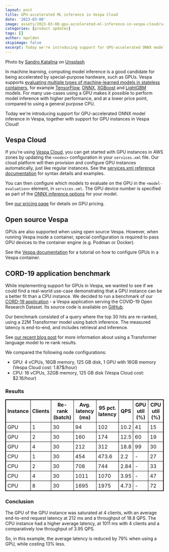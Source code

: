 ```yaml
---
layout: post
title: GPU-accelerated ML inference in Vespa Cloud
date: '2023-03-08'
image: assets/2023-03-08-gpu-accelerated-ml-inference-in-vespa-cloud/sandro-katalina-k1bO_VTiZSs-unsplash.jpg
categories: [product updates]
tags: []
author: mpolden
skipimage: false
excerpt: Today we're introducing support for GPU-accelerated ONNX model inference in Vespa, together with support for GPU instances in Vespa Cloud!
---
```


<p class="image-credit">
Photo by <a
href="https://unsplash.com/@sandrokatalina?utm_source=unsplash&utm_medium=referral&utm_content=creditCopyText">Sandro
Katalina</a> on <a
href="https://unsplash.com/photos/k1bO_VTiZSs?utm_source=unsplash&utm_medium=referral&utm_content=creditCopyText">Unsplash</a>
</p>

In machine learning, computing model inference is a good candidate for being
accelerated by special-purpose hardware, such as GPUs. Vespa supports
[evaluating multiple types of machine-learned models in stateless
containers](https://docs.vespa.ai/en/stateless-model-evaluation.html), for
example [TensorFlow](https://docs.vespa.ai/en/tensorflow.html),
[ONNX](https://docs.vespa.ai/en/onnx.html),
[XGBoost](https://docs.vespa.ai/en/xgboost.html) and
[LightGBM](https://docs.vespa.ai/en/lightgbm.html) models. For many use-cases
using a GPU makes it possible to perform model inference with higher
performance, and at a lower price point, compared to using a general purpose
CPU.

Today we're introducing support for GPU-accelerated ONNX model inference in
Vespa, together with support for GPU instances in Vespa Cloud!

## Vespa Cloud

If you're using [Vespa Cloud](https://cloud.vespa.ai/), you can get started with
GPU instances in AWS zones by updating the `<nodes>` configuration in your
`services.xml` file. Our cloud platform will then provision and configure GPU
instances automatically, just like regular instances. See the [services.xml
reference documentation](https://cloud.vespa.ai/en/reference/services#gpu) for
syntax details and examples.

You can then configure which models to evaluate on the GPU in the
`<model-evaluation>` element, in `services.xml`. The GPU device number is
specified as part of the [ONNX inference
options](https://docs.vespa.ai/en/stateless-model-evaluation.html#onnx-inference-options)
for your model.

See [our pricing page](https://cloud.vespa.ai/pricing) for details on GPU
pricing.

## Open source Vespa

GPUs are also supported when using open source Vespa. However, when running
Vespa inside a container, special configuration is required to pass GPU devices
to the container engine (e.g. Podman or Docker).

See the [Vespa documentation](https://docs.vespa.ai/en/vespa-gpu-container.html)
for a tutorial on how to configure GPUs in a Vespa container.

## CORD-19 application benchmark

While implementing support for GPUs in Vespa, we wanted to see if we could find
a real-world use-case demonstrating that a GPU instance can be a better fit than
a CPU instance. We decided to run a benchmark of our [CORD-19
application](https://blog.vespa.ai/vespa-ai-and-the-cord-19-public-api/) - a
Vespa application serving the COVID-19 Open Research Dataset. Its source code is
available on [GitHub](https://github.com/vespa-cloud/cord-19-search).

Our benchmark consisted of a query where the top 30 hits are re-ranked, using a
22M Transformer model using batch inference. The measured latency is end-to-end,
and includes retrieval and inference.

See [our recent blog
post](https://blog.vespa.ai/improving-text-ranking-with-few-shot-prompting/) for
more information about using a Transformer language model to re-rank results.

We compared the following node configurations:

- GPU: 4 vCPUs, 16GB memory, 125 GB disk, 1 GPU with 16GB memory (Vespa Cloud
  cost: 1.87$/hour)
- CPU: 16 vCPUs, 32GB memory, 125 GB disk (Vespa Cloud cost: $2.16/hour)

### Results

<style>
  table, th, td {
    border: 1px solid black;
    margin-bottom: 20px;
  }
  th, td {
    padding: 5px;
  }
</style>

| Instance | Clients | Re-rank (batch) | Avg. latency (ms) | 95 pct. latency | QPS  | GPU util (%) | CPU util (%) |
|----------|---------|-----------------|-------------------|-----------------|------|--------------|--------------|
| GPU      | 1       | 30              | 94                | 102             | 10.2 | 41           | 15           |
| GPU      | 2       | 30              | 160               | 174             | 12.5 | 60           | 19           |
| GPU      | 4       | 30              | 212               | 312             | 18.8 | 99           | 30           |
| CPU      | 1       | 30              | 454               | 473.6           | 2.2  | -            | 27           |
| CPU      | 2       | 30              | 708               | 744             | 2.84 | -            | 33           |
| CPU      | 4       | 30              | 1011              | 1070            | 3.95 | -            | 47           |
| CPU      | 8       | 30              | 1695              | 1975            | 4.73 | -            | 72           |

### Conclusion

The GPU of the GPU instance was saturated at 4 clients, with an average
end-to-end request latency at 212 ms and a throughput of 18.8 QPS. The CPU
instance had a higher average latency, at 1011 ms with 4 clients and a
comparatively low throughput of 3.95 QPS.

So, in this example, the average latency is reduced by 79% when using a GPU,
while costing 13% less.

